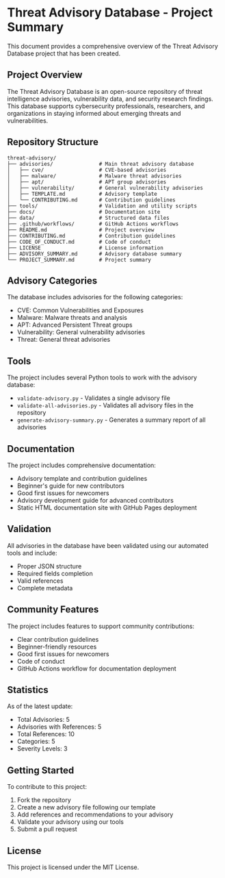 # Threat Advisory Database - Project Summary

This document provides a comprehensive overview of the Threat Advisory Database project that has been created.

## Project Overview

The Threat Advisory Database is an open-source repository of threat intelligence advisories, vulnerability data, and security research findings. This database supports cybersecurity professionals, researchers, and organizations in staying informed about emerging threats and vulnerabilities.

## Repository Structure

```
threat-advisory/
├── advisories/               # Main threat advisory database
│   ├── cve/                  # CVE-based advisories
│   ├── malware/              # Malware threat advisories
│   ├── apt/                  # APT group advisories
│   ├── vulnerability/        # General vulnerability advisories
│   ├── TEMPLATE.md           # Advisory template
│   └── CONTRIBUTING.md       # Contribution guidelines
├── tools/                    # Validation and utility scripts
├── docs/                     # Documentation site
├── data/                     # Structured data files
├── .github/workflows/        # GitHub Actions workflows
├── README.md                 # Project overview
├── CONTRIBUTING.md           # Contribution guidelines
├── CODE_OF_CONDUCT.md        # Code of conduct
├── LICENSE                   # License information
├── ADVISORY_SUMMARY.md       # Advisory database summary
└── PROJECT_SUMMARY.md        # Project summary
```

## Advisory Categories

The database includes advisories for the following categories:
- CVE: Common Vulnerabilities and Exposures
- Malware: Malware threats and analysis
- APT: Advanced Persistent Threat groups
- Vulnerability: General vulnerability advisories
- Threat: General threat advisories

## Tools

The project includes several Python tools to work with the advisory database:
- `validate-advisory.py` - Validates a single advisory file
- `validate-all-advisories.py` - Validates all advisory files in the repository
- `generate-advisory-summary.py` - Generates a summary report of all advisories

## Documentation

The project includes comprehensive documentation:
- Advisory template and contribution guidelines
- Beginner's guide for new contributors
- Good first issues for newcomers
- Advisory development guide for advanced contributors
- Static HTML documentation site with GitHub Pages deployment

## Validation

All advisories in the database have been validated using our automated tools and include:
- Proper JSON structure
- Required fields completion
- Valid references
- Complete metadata

## Community Features

The project includes features to support community contributions:
- Clear contribution guidelines
- Beginner-friendly resources
- Good first issues for newcomers
- Code of conduct
- GitHub Actions workflow for documentation deployment

## Statistics

As of the latest update:
- Total Advisories: 5
- Advisories with References: 5
- Total References: 10
- Categories: 5
- Severity Levels: 3

## Getting Started

To contribute to this project:
1. Fork the repository
2. Create a new advisory file following our template
3. Add references and recommendations to your advisory
4. Validate your advisory using our tools
5. Submit a pull request

## License

This project is licensed under the MIT License.